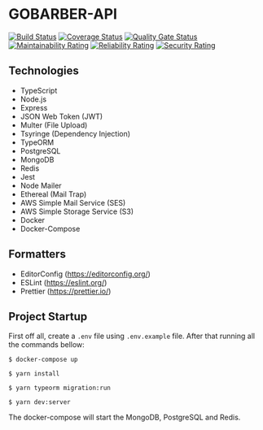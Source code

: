 # GOBARBER-API
[![Build Status](https://travis-ci.com/alanlgoncalves/gobarber-api.svg?branch=master)](https://travis-ci.com/alanlgoncalves/gobarber-api)
[![Coverage Status](https://coveralls.io/repos/github/alanlgoncalves/gobarber-api/badge.svg?branch=master&kill_cache=1)](https://coveralls.io/github/alanlgoncalves/gobarber-api?branch=master)
[![Quality Gate Status](https://sonarcloud.io/api/project_badges/measure?project=alanlgoncalves_gobarber-api&metric=alert_status)](https://sonarcloud.io/dashboard?id=alanlgoncalves_gobarber-api)
[![Maintainability Rating](https://sonarcloud.io/api/project_badges/measure?project=alanlgoncalves_gobarber-api&metric=sqale_rating)](https://sonarcloud.io/dashboard?id=alanlgoncalves_gobarber-api)
[![Reliability Rating](https://sonarcloud.io/api/project_badges/measure?project=alanlgoncalves_gobarber-api&metric=reliability_rating)](https://sonarcloud.io/dashboard?id=alanlgoncalves_gobarber-api)
[![Security Rating](https://sonarcloud.io/api/project_badges/measure?project=alanlgoncalves_gobarber-api&metric=security_rating)](https://sonarcloud.io/dashboard?id=alanlgoncalves_gobarber-api)

## Technologies

- TypeScript
- Node.js
- Express
- JSON Web Token (JWT)
- Multer (File Upload)
- Tsyringe (Dependency Injection)
- TypeORM
- PostgreSQL
- MongoDB
- Redis
- Jest
- Node Mailer
- Ethereal (Mail Trap)
- AWS Simple Mail Service (SES)
- AWS Simple Storage Service (S3)
- Docker
- Docker-Compose

## Formatters

- EditorConfig (https://editorconfig.org/)
- ESLint (https://eslint.org/)
- Prettier (https://prettier.io/)

## Project Startup

First off all, create a `.env` file using `.env.example` file. After that running all the commands bellow:

```
$ docker-compose up

$ yarn install

$ yarn typeorm migration:run

$ yarn dev:server
```

The docker-compose will start the MongoDB, PostgreSQL and Redis.
